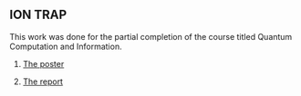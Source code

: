 ION TRAP
--
This work was done for the partial completion of the course titled Quantum Computation and Information.

1. [The poster](posterMS11003.pdf)

2. [The report](reportMS11003.pdf)